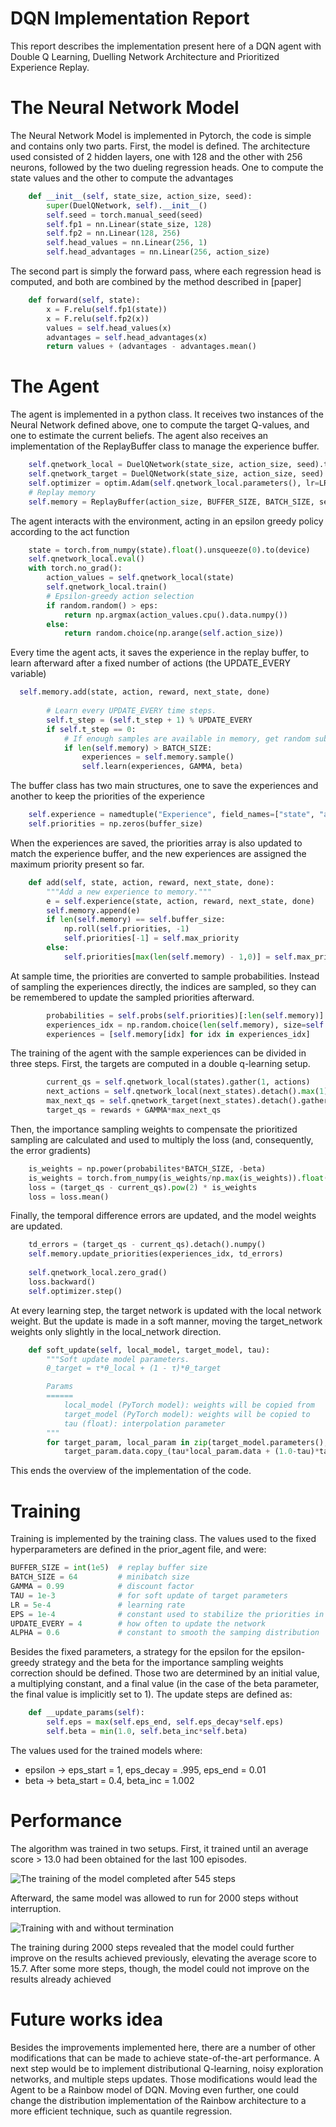 # DQN Implementation Report

This report describes the implementation present here of a DQN agent with Double Q Learning, Duelling Network Architecture and Prioritized Experience Replay.

# The Neural Network Model

The Neural Network Model is implemented in Pytorch, the code is simple and contains only two parts. First, the model is defined. The architecture used consisted of 2 hidden layers, one with 128 and the other with 256 neurons, followed by the two dueling regression heads. One to compute the state values and the other to compute the advantages

```python
    def __init__(self, state_size, action_size, seed):
        super(DuelQNetwork, self).__init__()
        self.seed = torch.manual_seed(seed)
        self.fp1 = nn.Linear(state_size, 128)
        self.fp2 = nn.Linear(128, 256)
        self.head_values = nn.Linear(256, 1)
        self.head_advantages = nn.Linear(256, action_size)
```

 The second part is simply the forward pass, where each regression head is computed, and both are combined by the method described in [paper]

```python
    def forward(self, state):
        x = F.relu(self.fp1(state))
        x = F.relu(self.fp2(x))
        values = self.head_values(x)
        advantages = self.head_advantages(x)
        return values + (advantages - advantages.mean()
```

# The Agent

The agent is implemented in a python class. It receives two instances of the Neural Network defined above, one to compute the target Q-values, and one to estimate the current beliefs. The agent also receives an implementation of the ReplayBuffer class to manage the experience buffer.

```python
    self.qnetwork_local = DuelQNetwork(state_size, action_size, seed).to(device)
    self.qnetwork_target = DuelQNetwork(state_size, action_size, seed).to(device)
    self.optimizer = optim.Adam(self.qnetwork_local.parameters(), lr=LR)
    # Replay memory
    self.memory = ReplayBuffer(action_size, BUFFER_SIZE, BATCH_SIZE, seed)
```

The agent interacts with the environment, acting in an epsilon greedy policy according to the act function 

```python
    state = torch.from_numpy(state).float().unsqueeze(0).to(device)
    self.qnetwork_local.eval()
    with torch.no_grad():
        action_values = self.qnetwork_local(state)
        self.qnetwork_local.train()
        # Epsilon-greedy action selection
        if random.random() > eps:
            return np.argmax(action_values.cpu().data.numpy())
        else:
            return random.choice(np.arange(self.action_size))
```

Every time the agent acts, it saves the experience in the replay buffer, to learn afterward after a fixed number of actions (the UPDATE_EVERY variable)

```python
  self.memory.add(state, action, reward, next_state, done)
        
        # Learn every UPDATE_EVERY time steps.
        self.t_step = (self.t_step + 1) % UPDATE_EVERY
        if self.t_step == 0:
            # If enough samples are available in memory, get random subset and learn
            if len(self.memory) > BATCH_SIZE:
                experiences = self.memory.sample()
                self.learn(experiences, GAMMA, beta)
```

The buffer class has two main structures, one to save the experiences and another to keep the priorities of the experience

```python
    self.experience = namedtuple("Experience", field_names=["state", "action", "reward", "next_state", "done"])
    self.priorities = np.zeros(buffer_size)
```

When the experiences are saved, the priorities array is also updated to match the experience buffer, and the new experiences are assigned the maximum priority present so far.

```python
    def add(self, state, action, reward, next_state, done):
        """Add a new experience to memory."""
        e = self.experience(state, action, reward, next_state, done)
        self.memory.append(e)
        if len(self.memory) == self.buffer_size:
            np.roll(self.priorities, -1)
            self.priorities[-1] = self.max_priority
        else:
            self.priorities[max(len(self.memory) - 1,0)] = self.max_priorit
```

At sample time, the priorities are converted to sample probabilities. Instead of sampling the experiences directly, the indices are sampled, so they can be remembered to update the sampled priorities afterward.

```python
        probabilities = self.probs(self.priorities)[:len(self.memory)]
        experiences_idx = np.random.choice(len(self.memory), size=self.batch_size, p=probabilities)
        experiences = [self.memory[idx] for idx in experiences_idx]
```

The training of the agent with the sample experiences can be divided in three steps. First, the targets are computed in a double q-learning setup.

```python
        current_qs = self.qnetwork_local(states).gather(1, actions)
        next_actions = self.qnetwork_local(next_states).detach().max(1)[1].unsqueeze(1)
        max_next_qs = self.qnetwork_target(next_states).detach().gather(1, next_actions)
        target_qs = rewards + GAMMA*max_next_qs
```

Then, the importance sampling weights to compensate the prioritized sampling are calculated and used to multiply the loss (and, consequently, the error gradients)

```python
    is_weights = np.power(probabilites*BATCH_SIZE, -beta)
    is_weights = torch.from_numpy(is_weights/np.max(is_weights)).float().to(device)
    loss = (target_qs - current_qs).pow(2) * is_weights
    loss = loss.mean()
```

Finally, the temporal difference errors are updated, and the model weights are updated. 

```python
    td_errors = (target_qs - current_qs).detach().numpy()
    self.memory.update_priorities(experiences_idx, td_errors)
        
    self.qnetwork_local.zero_grad()
    loss.backward()
    self.optimizer.step()
```

At every learning step, the target network is updated with the local network weight. But the update is made in a soft manner, moving the target_network weights only slightly in the local_network direction.

```python
    def soft_update(self, local_model, target_model, tau):
        """Soft update model parameters.
        θ_target = τ*θ_local + (1 - τ)*θ_target

        Params
        ======
            local_model (PyTorch model): weights will be copied from
            target_model (PyTorch model): weights will be copied to
            tau (float): interpolation parameter 
        """
        for target_param, local_param in zip(target_model.parameters(), local_model.parameters()):
            target_param.data.copy_(tau*local_param.data + (1.0-tau)*target_param.data
```

This ends the overview of the implementation of the code.

# Training

Training is implemented by the training class. The values used to the fixed hyperparameters are defined in the prior_agent file, and were:

```python
BUFFER_SIZE = int(1e5)  # replay buffer size
BATCH_SIZE = 64         # minibatch size
GAMMA = 0.99            # discount factor
TAU = 1e-3              # for soft update of target parameters
LR = 5e-4               # learning rate 
EPS = 1e-4              # constant used to stabilize the priorities in sampling
UPDATE_EVERY = 4        # how often to update the network
ALPHA = 0.6             # constant to smooth the samping distribution
```

Besides the fixed parameters, a strategy for the epsilon for the epsilon-greedy strategy and the beta for the importance sampling weights correction should be defined. Those two are determined by an initial value, a multiplying constant, and a final value (in the case of the beta parameter, the final value is implicitly set to 1). The update steps are defined as:

```python
    def __update_params(self):
        self.eps = max(self.eps_end, self.eps_decay*self.eps)
        self.beta = min(1.0, self.beta_inc*self.beta)
```

The values used for the trained models where:

* epsilon -> eps_start = 1, eps_decay = .995, eps_end = 0.01
* beta -> beta_start = 0.4, beta_inc = 1.002


# Performance

The algorithm was trained in two setups. First, it trained until an average score > 13.0 had been obtained for the last 100 episodes. 

![The training of the model completed after 545 steps](images/PrioritizedTerminated.png "Training of the DQN at the unity environment")

Afterward, the same model was allowed to run for 2000 steps without interruption.


![Training with and without termination ](images/termination_comparison.png "Training with and without termination")

The training during 2000 steps revealed that the model could further improve on the results achieved previously, elevating the average score to 15.7. After some more steps, though, the model could not improve on the results already achieved

# Future works idea

Besides the improvements implemented here, there are a number of other modifications that can be made to achieve state-of-the-art performance. A next step would be to implement distributional Q-learning, noisy exploration networks, and multiple steps updates. Those modifications would lead the Agent to be a Rainbow model of DQN. Moving even further, one could change the distribution implementation of the Rainbow architecture to a more efficient technique, such as quantile regression.






